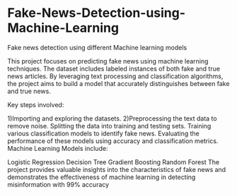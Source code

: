 # Fake-News-Detection-using-Machine-Learning

Fake news detection using different Machine learning models

This project focuses on predicting fake news using machine learning techniques. The dataset includes labeled instances of both fake and true news articles. By leveraging text processing and classification algorithms, the project aims to build a model that accurately distinguishes between fake and true news.

Key steps involved:

1)Importing and exploring the datasets.
2)Preprocessing the text data to remove noise.
Splitting the data into training and testing sets.
Training various classification models to identify fake news.
Evaluating the performance of these models using accuracy and classification metrics.
Machine Learning Models include:

Logistic Regression
Decision Tree
Gradient Boosting
Random Forest
The project provides valuable insights into the characteristics of fake news and demonstrates the effectiveness of machine learning in detecting misinformation with 99% accuracy
